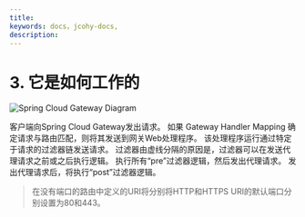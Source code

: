 ```yaml
---
title: 
keywords: docs，jcohy-docs,
description: 
---
```


# 3. 它是如何工作的

![ Spring Cloud Gateway Diagram ]( https://raw.githubusercontent.com/spring-cloud/spring-cloud-gateway/master/docs/src/main/asciidoc/images/spring_cloud_gateway_diagram.png )

客户端向Spring Cloud Gateway发出请求。 如果 Gateway Handler Mapping 确定请求与路由匹配，则将其发送到网关Web处理程序。 该处理程序运行通过特定于请求的过滤器链发送请求。 过滤器由虚线分隔的原因是，过滤器可以在发送代理请求之前或之后执行逻辑。 执行所有“pre”过滤器逻辑，然后发出代理请求。 发出代理请求后，将执行“post”过滤器逻辑。

> 在没有端口的路由中定义的URI将分别将HTTP和HTTPS URI的默认端口分别设置为80和443。

